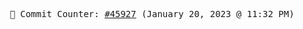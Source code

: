 <p align="center">
    <samp>
        📮 Commit Counter: <a href="https://github.com/Javascript-void0/Javascript-void0/commits/main">#45927</a> (January 20, 2023 @ 11:32 PM)
    </samp>
</p>